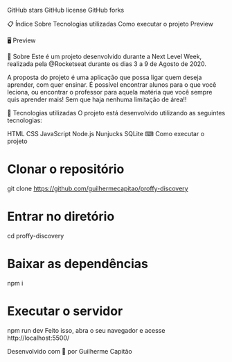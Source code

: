 

GitHub stars GitHub license GitHub forks

📋 Índice
Sobre
Tecnologias utilizadas
Como executar o projeto
Preview


🖥 Preview


📖 Sobre
Este é um projeto desenvolvido durante a Next Level Week, realizada pela @Rocketseat durante os dias 3 a 9 de Agosto de 2020.

A proposta do projeto é uma aplicação que possa ligar quem deseja aprender, com quer ensinar. É possível encontrar alunos para o que você leciona, ou encontrar o professor para aquela matéria que você sempre quis aprender mais! Sem que haja nenhuma limitação de área!!

🚀 Tecnologias utilizadas
O projeto está desenvolvido utilizando as seguintes tecnologias:

HTML
CSS
JavaScript
Node.js
Nunjucks
SQLite
⌨ Como executar o projeto
# Clonar o repositório
git clone https://github.com/guilhermecapitao/proffy-discovery

# Entrar no diretório
cd proffy-discovery

# Baixar as dependências
npm i

# Executar o servidor
npm run dev
Feito isso, abra o seu navegador e acesse http://localhost:5500/

Desenvolvido com 💜 por Guilherme Capitão
